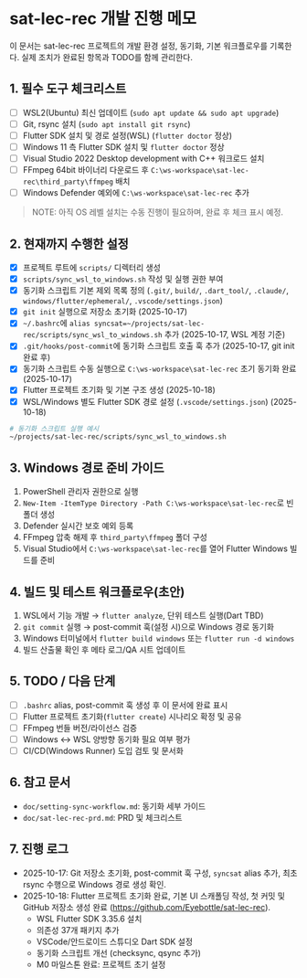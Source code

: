 # sat-lec-rec 개발 진행 메모

이 문서는 sat-lec-rec 프로젝트의 개발 환경 설정, 동기화, 기본 워크플로우를 기록한다. 실제 조치가 완료된 항목과 TODO를 함께 관리한다.

## 1. 필수 도구 체크리스트

- [ ] WSL2(Ubuntu) 최신 업데이트 (`sudo apt update && sudo apt upgrade`)
- [ ] Git, rsync 설치 (`sudo apt install git rsync`)
- [ ] Flutter SDK 설치 및 경로 설정(WSL) (`flutter doctor` 정상)
- [ ] Windows 11 측 Flutter SDK 설치 및 `flutter doctor` 정상
- [ ] Visual Studio 2022 Desktop development with C++ 워크로드 설치
- [ ] FFmpeg 64bit 바이너리 다운로드 후 `C:\ws-workspace\sat-lec-rec\third_party\ffmpeg` 배치
- [ ] Windows Defender 예외에 `C:\ws-workspace\sat-lec-rec` 추가

> NOTE: 아직 OS 레벨 설치는 수동 진행이 필요하며, 완료 후 체크 표시 예정.

## 2. 현재까지 수행한 설정

- [x] 프로젝트 루트에 `scripts/` 디렉터리 생성
- [x] `scripts/sync_wsl_to_windows.sh` 작성 및 실행 권한 부여
- [x] 동기화 스크립트 기본 제외 목록 정의 (`.git/`, `build/`, `.dart_tool/`, `.claude/`, `windows/flutter/ephemeral/`, `.vscode/settings.json`)
- [x] `git init` 실행으로 저장소 초기화 (2025-10-17)
- [x] `~/.bashrc`에 `alias syncsat=~/projects/sat-lec-rec/scripts/sync_wsl_to_windows.sh` 추가 (2025-10-17, WSL 계정 기준)
- [x] `.git/hooks/post-commit`에 동기화 스크립트 호출 훅 추가 (2025-10-17, git init 완료 후)
- [x] 동기화 스크립트 수동 실행으로 `C:\ws-workspace\sat-lec-rec` 초기 동기화 완료 (2025-10-17)
- [x] Flutter 프로젝트 초기화 및 기본 구조 생성 (2025-10-18)
- [x] WSL/Windows 별도 Flutter SDK 경로 설정 (`.vscode/settings.json`) (2025-10-18)

```bash
# 동기화 스크립트 실행 예시
~/projects/sat-lec-rec/scripts/sync_wsl_to_windows.sh
```

## 3. Windows 경로 준비 가이드

1. PowerShell 관리자 권한으로 실행
2. `New-Item -ItemType Directory -Path C:\ws-workspace\sat-lec-rec`로 빈 폴더 생성
3. Defender 실시간 보호 예외 등록
4. FFmpeg 압축 해제 후 `third_party\ffmpeg` 폴더 구성
5. Visual Studio에서 `C:\ws-workspace\sat-lec-rec`를 열어 Flutter Windows 빌드를 준비

## 4. 빌드 및 테스트 워크플로우(초안)

1. WSL에서 기능 개발 → `flutter analyze`, 단위 테스트 실행(Dart TBD)
2. `git commit` 실행 → post-commit 훅(설정 시)으로 Windows 경로 동기화
3. Windows 터미널에서 `flutter build windows` 또는 `flutter run -d windows`
4. 빌드 산출물 확인 후 메타 로그/QA 시트 업데이트

## 5. TODO / 다음 단계

- [ ] `.bashrc` alias, post-commit 훅 생성 후 이 문서에 완료 표시
- [ ] Flutter 프로젝트 초기화(`flutter create`) 시나리오 확정 및 공유
- [ ] FFmpeg 번들 버전/라이선스 검증
- [ ] Windows ↔ WSL 양방향 동기화 필요 여부 평가
- [ ] CI/CD(Windows Runner) 도입 검토 및 문서화

## 6. 참고 문서

- `doc/setting-sync-workflow.md`: 동기화 세부 가이드
- `doc/sat-lec-rec-prd.md`: PRD 및 체크리스트

## 7. 진행 로그

- 2025-10-17: Git 저장소 초기화, post-commit 훅 구성, `syncsat` alias 추가, 최초 rsync 수행으로 Windows 경로 생성 확인.
- 2025-10-18: Flutter 프로젝트 초기화 완료, 기본 UI 스캐폴딩 작성, 첫 커밋 및 GitHub 저장소 생성 완료 (https://github.com/Eyebottle/sat-lec-rec).
  - WSL Flutter SDK 3.35.6 설치
  - 의존성 37개 패키지 추가
  - VSCode/안드로이드 스튜디오 Dart SDK 설정
  - 동기화 스크립트 개선 (checksync, qsync 추가)
  - M0 마일스톤 완료: 프로젝트 초기 설정
